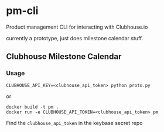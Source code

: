 
# pm-cli
Product management CLI for interacting with Clubhouse.io

currently a prototype, just does milestone calendar stuff.

## Clubhouse Milestone Calendar

### Usage

`CLUBHOUSE_API_KEY=<clubhouse_api_token> python proto.py`

or


```
docker build -t pm .
docker run -e CLUBHOUSE_API_TOKEN=<clubhouse_api_token> pm
```

Find the `clubhouse_api_token` in the keybase secret repo
